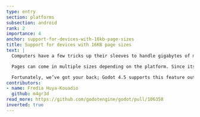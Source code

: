 ```yaml
---
type: entry
section: platforms
subsection: android
rank: 2
importance: 4
anchor: support-for-devices-with-16kb-page-sizes
title: Support for devices with 16KB page sizes
text: |
  Computers have a few tricks up their sleeves to handle gigabytes of memory. One such trick is ["paging" memory](https://en.wikipedia.org/wiki/Page_(computer_memory)) in discrete blocks, so that the system can quickly jump to it when looking for a specific address.

  Pages can come in multiple sizes depending on the platform. Since its inception, Android only supported 4KB page sizes, but the Android team [recently announced](https://developer.android.com/guide/practices/page-sizes) compatibility with 16KB page sizes from Android 15 onwards. Developers should note, though, that starting on 1 November 2025, Google Play will require all new submitted apps targeting Android 15 to support 16KB page sizes.

  Fortunately, we’ve got your back; Godot 4.5 supports this feature out of the box.
contributors:
- name: Fredia Huya-Kouadio
  github: m4gr3d
read_more: https://github.com/godotengine/godot/pull/106358
inverted: true
---
```

